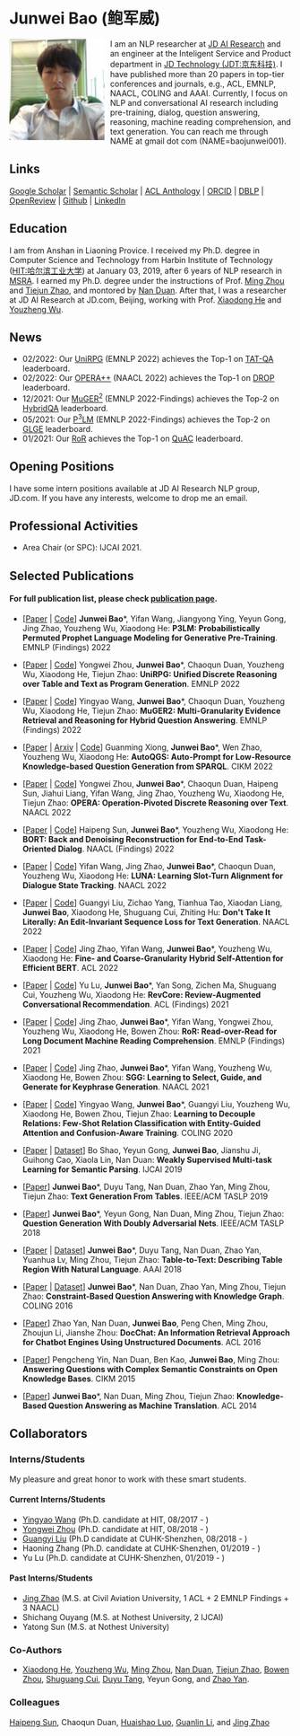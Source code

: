 # Junwei Bao (鲍军威)

<img align="left" src="citations.jpg" width=170 height=180 alt="a photo" style="padding-right:10px">

I am an NLP researcher at [JD AI Research](jdai.md) and an engineer at the Inteligent Service and Product department in [JD Technology (JDT:京东科技)](https://www.jdt.com.cn/). I have published more than 20 papers in top-tier conferences and journals, e.g., ACL, EMNLP, NAACL, COLING and AAAI. Currently, I focus on NLP and conversational AI research including pre-training, dialog, question answering, reasoning, machine reading comprehension, and text generation. You can reach me through NAME at gmail dot com (NAME=baojunwei001).




## Links
[Google Scholar](https://scholar.google.com/citations?hl=en&user=hcRREnsAAAAJ) | [Semantic Scholar](https://www.semanticscholar.org/author/Junwei-Bao/3299718?sort=total-citations) | [ACL Anthology](https://aclanthology.org/people/junwei-bao) | [ORCID](https://orcid.org/0000-0002-5549-5130) | [DBLP](https://dblp.uni-trier.de/pid/221/1287-1.html) | [OpenReview](https://openreview.net/profile?id=~Junwei_Bao1) | [Github](https://github.com/JunweiBao) | [LinkedIn](https://www.linkedin.cn/incareer/in/junwei-bao-b2883386)

## Education

I am from Anshan in Liaoning Provice. I received my Ph.D. degree in Computer Science and Technology from Harbin Institute of Technology ([HIT:哈尔滨工业大学](http://www.hit.edu.cn/)) at January 03, 2019, after 6 years of NLP research in [MSRA](https://www.msra.cn/). I earned my Ph.D. degree under the instructions of Prof. [Ming Zhou](https://scholar.google.co.jp/citations?user=a0w5c0gAAAAJ&hl=en) and [Tiejun Zhao](http://homepage.hit.edu.cn/zhaotiejun), and montored by [Nan Duan](https://nanduan.github.io/). After that, I was a researcher at JD AI Research at JD.com, Beijing, working with Prof. [Xiaodong He](https://scholar.google.com/citations?user=W5WbqgoAAAAJ&hl=en) and [Youzheng Wu](https://sites.google.com/site/erzhengcn/). 

## News
- 02/2022: Our [UniRPG](https://arxiv.org/pdf/2210.08249.pdf) (EMNLP 2022) achieves the Top-1 on [TAT-QA](https://nextplusplus.github.io/TAT-QA/) leaderboard.
- 02/2022: Our [OPERA++](https://aclanthology.org/2022.naacl-main.119.pdf) (NAACL 2022) achieves the Top-1 on [DROP](https://leaderboard.allenai.org/drop/submissions/public) leaderboard.
- 12/2021: Our [MuGER<sup>2</sup>](https://arxiv.org/pdf/2210.10350.pdf) (EMNLP 2022-Findings) achieves the Top-2 on [HybridQA](https://competitions.codalab.org/competitions/24420#results) leaderboard.
- 05/2021: Our [P<sup>3</sup>LM]() (EMNLP 2022-Findings) achieves the Top-2 on [GLGE](https://microsoft.github.io/glge/) leaderboard.
- 01/2021: Our [RoR](https://aclanthology.org/2021.findings-emnlp.160.pdf) achieves the Top-1 on [QuAC](https://quac.ai/) leaderboard.


## Opening Positions
I have some intern positions available at JD AI Research NLP group, JD.com. If you have any interests, welcome to drop me an email. 

## Professional Activities
- Area Chair (or SPC): IJCAI 2021. 

## Selected Publications
#### For full publication list, please check [publication page](publications.md).
- [[Paper]() | [Code](https://github.com/JD-AI-Research-NLP/P3LM)] **Junwei Bao***, Yifan Wang, Jiangyong Ying, Yeyun Gong, Jing Zhao, Youzheng Wu, Xiaodong He: 
  **P3LM: Probabilistically Permuted Prophet Language Modeling for Generative Pre-Training**. EMNLP (Findings) 2022

- [[Paper](https://arxiv.org/pdf/2210.08249.pdf) | [Code](https://github.com/JD-AI-Research-NLP/UniRPG)] Yongwei Zhou, **Junwei Bao***, Chaoqun Duan, Youzheng Wu, Xiaodong He, Tiejun Zhao: 
  **UniRPG: Unified Discrete Reasoning over Table and Text as Program Generation**. EMNLP 2022

- [[Paper](https://arxiv.org/pdf/2210.10350.pdf) | [Code](https://github.com/JD-AI-Research-NLP/MuGER2)] Yingyao Wang, **Junwei Bao***, Chaoqun Duan, Youzheng Wu, Xiaodong He, Tiejun Zhao: 
  **MuGER2: Multi-Granularity Evidence Retrieval and Reasoning for Hybrid Question Answering**. EMNLP (Findings) 2022
  
- [[Paper](https://dl.acm.org/doi/10.1145/3511808.3557246) | [Arxiv](https://arxiv.org/abs/2208.12461.pdf) | [Code](https://github.com/JD-AI-Research-NLP/AutoQGS)] Guanming Xiong, **Junwei Bao***, Wen Zhao, Youzheng Wu, Xiaodong He: 
  **AutoQGS: Auto-Prompt for Low-Resource Knowledge-based Question Generation from SPARQL**. CIKM 2022
  
- [[Paper](https://aclanthology.org/2022.naacl-main.119.pdf) | [Code](https://github.com/JD-AI-Research-NLP/OPERA)] Yongwei Zhou, **Junwei Bao***, Chaoqun Duan, Haipeng Sun, Jiahui Liang, Yifan Wang, Jing Zhao, Youzheng Wu, Xiaodong He, Tiejun Zhao: 
  **OPERA: Operation-Pivoted Discrete Reasoning over Text**. NAACL 2022

- [[Paper](https://aclanthology.org/2022.findings-naacl.166.pdf) | [Code](https://github.com/JD-AI-Research-NLP/BORT)] Haipeng Sun, **Junwei Bao***, Youzheng Wu, Xiaodong He: 
  **BORT: Back and Denoising Reconstruction for End-to-End Task-Oriented Dialog**. NAACL (Findings) 2022

- [[Paper](https://aclanthology.org/2022.naacl-main.242.pdf) | [Code](https://github.com/JD-AI-Research-NLP/LUNA)] Yifan Wang, Jing Zhao, **Junwei Bao***, Chaoqun Duan, Youzheng Wu, Xiaodong He: 
  **LUNA: Learning Slot-Turn Alignment for Dialogue State Tracking**. NAACL 2022

- [[Paper](https://aclanthology.org/2022.naacl-main.150.pdf) | [Code](https://github.com/JD-AI-Research-NLP/EISL)] Guangyi Liu, Zichao Yang, Tianhua Tao, Xiaodan Liang, **Junwei Bao**, Xiaodong He, Shuguang Cui, Zhiting Hu: 
  **Don't Take It Literally: An Edit-Invariant Sequence Loss for Text Generation**. NAACL 2022

- [[Paper](https://aclanthology.org/2022.acl-long.330.pdf) | [Code](https://github.com/JD-AI-Research-NLP/FCA-BERT)] Jing Zhao, Yifan Wang, **Junwei Bao***, Youzheng Wu, Xiaodong He: 
  **Fine- and Coarse-Granularity Hybrid Self-Attention for Efficient BERT**. ACL 2022

- [[Paper](https://aclanthology.org/2021.findings-acl.99.pdf) | [Code](https://github.com/JD-AI-Research-NLP/RevCore)] Yu Lu, **Junwei Bao***, Yan Song, Zichen Ma, Shuguang Cui, Youzheng Wu, Xiaodong He: 
  **RevCore: Review-Augmented Conversational Recommendation**. ACL (Findings) 2021

- [[Paper](https://aclanthology.org/2021.findings-emnlp.160.pdf) | [Code](https://github.com/JD-AI-Research-NLP/RoR)] Jing Zhao, **Junwei Bao***, Yifan Wang, Yongwei Zhou, Youzheng Wu, Xiaodong He, Bowen Zhou: 
  **RoR: Read-over-Read for Long Document Machine Reading Comprehension**. EMNLP (Findings) 2021

- [[Paper](https://aclanthology.org/2021.naacl-main.455.pdf) | [Code](https://github.com/JD-AI-Research-NLP/SGG)] Jing Zhao, **Junwei Bao***, Yifan Wang, Youzheng Wu, Xiaodong He, Bowen Zhou: 
  **SGG: Learning to Select, Guide, and Generate for Keyphrase Generation**. NAACL 2021

- [[Paper](https://aclanthology.org/2020.coling-main.510.pdf) | [Code](https://github.com/JD-AI-Research-NLP/CTEG)] Yingyao Wang, **Junwei Bao***, Guangyi Liu, Youzheng Wu, Xiaodong He, Bowen Zhou, Tiejun Zhao: 
  **Learning to Decouple Relations: Few-Shot Relation Classification with Entity-Guided Attention and Confusion-Aware Training**. COLING 2020

- [[Paper](https://www.ijcai.org/proceedings/2019/0468.pdf) | [Dataset](https://github.com/JunweiBao/MSParS)] Bo Shao, Yeyun Gong, **Junwei Bao**, Jianshu Ji, Guihong Cao, Xiaola Lin, Nan Duan: 
  **Weakly Supervised Multi-task Learning for Semantic Parsing**. IJCAI 2019

- [[Paper](https://ieeexplore.ieee.org/document/8510869)] **Junwei Bao***, Duyu Tang, Nan Duan, Zhao Yan, Ming Zhou, Tiejun Zhao: 
  **Text Generation From Tables**. IEEE/ACM TASLP 2019

- [[Paper](https://ieeexplore.ieee.org/document/8419315)] **Junwei Bao***, Yeyun Gong, Nan Duan, Ming Zhou, Tiejun Zhao: 
  **Question Generation With Doubly Adversarial Nets**. IEEE/ACM TASLP 2018

- [[Paper](https://ojs.aaai.org/index.php/AAAI/article/view/11944/11803) | [Dataset](https://github.com/JunweiBao/Table2Text)] **Junwei Bao***, Duyu Tang, Nan Duan, Zhao Yan, Yuanhua Lv, Ming Zhou, Tiejun Zhao: 
  **Table-to-Text: Describing Table Region With Natural Language**. AAAI 2018

- [[Paper](https://aclanthology.org/C16-1236.pdf) | [Dataset](https://github.com/JunweiBao/MulCQA)] **Junwei Bao***, Nan Duan, Zhao Yan, Ming Zhou, Tiejun Zhao: 
  **Constraint-Based Question Answering with Knowledge Graph**. COLING 2016

- [[Paper](https://aclanthology.org/P16-1049.pdf)] Zhao Yan, Nan Duan, **Junwei Bao**, Peng Chen, Ming Zhou, Zhoujun Li, Jianshe Zhou: 
  **DocChat: An Information Retrieval Approach for Chatbot Engines Using Unstructured Documents**. ACL 2016

- [[Paper](https://dl.acm.org/doi/10.1145/2806416.2806542)] Pengcheng Yin, Nan Duan, Ben Kao, **Junwei Bao**, Ming Zhou: 
  **Answering Questions with Complex Semantic Constraints on Open Knowledge Bases**. CIKM 2015

- [[Paper](https://aclanthology.org/P14-1091.pdf)] **Junwei Bao***, Nan Duan, Ming Zhou, Tiejun Zhao: 
  **Knowledge-Based Question Answering as Machine Translation**. ACL 2014

## Collaborators

### Interns/Students
My pleasure and great honor to work with these smart students.

#### Current Interns/Students
- [Yingyao Wang](https://scholar.google.com.tw/citations?user=vUExRS0AAAAJ&hl=en) (Ph.D. candidate at HIT, 08/2017 - )
- [Yongwei Zhou](https://scholar.google.com/citations?hl=en&user=9uGWNycAAAAJ) (Ph.D. candidate at HIT, 08/2018 - )
- [Guangyi Liu](https://scholar.google.com/citations?hl=en&user=CrKPqTMAAAAJ) (Ph.D candidate at CUHK-Shenzhen, 08/2018 - )
- Haoning Zhang (Ph.D. candidate at CUHK-Shenzhen, 01/2019 - )
- Yu Lu (Ph.D. candidate at CUHK-Shenzhen, 01/2019 - )

#### Past Interns/Students
- [Jing Zhao](https://scholar.google.com/citations?user=wL5kCT8AAAAJ&hl=en) (M.S. at Civil Aviation University, 1 ACL + 2 EMNLP Findings + 3 NAACL)
- Shichang Ouyang (M.S. at Nothest University, 2 IJCAI)
- Yatong Sun (M.S. at Nothest University)

### Co-Authors 
- [Xiaodong He](https://scholar.google.com/citations?user=W5WbqgoAAAAJ&hl=en), [Youzheng Wu](https://sites.google.com/site/erzhengcn/), [Ming Zhou](https://scholar.google.co.jp/citations?user=a0w5c0gAAAAJ&hl=en), [Nan Duan](https://nanduan.github.io/), [Tiejun Zhao](http://homepage.hit.edu.cn/zhaotiejun), [Bowen Zhou](https://scholar.google.com/citations?user=h3Nsz6YAAAAJ&hl=en), [Shuguang Cui](https://scholar.google.com/citations?user=1o_qvR0AAAAJ&hl=en), [Duyu Tang](https://scholar.google.com/citations?user=9uz-D-kAAAAJ&hl=en), Yeyun Gong, and [Zhao Yan](https://scholar.google.com/citations?user=Z_IPFVYAAAAJ&hl=en).

### Colleagues
[Haipeng Sun](https://scholar.google.com/citations?user=PxC3X3QAAAAJ&hl=en), Chaoqun Duan, [Huaishao Luo](https://scholar.google.com/citations?hl=en&user=ni7XNWMAAAAJ), [Guanlin Li](https://scholar.google.com/citations?hl=en&user=26tXyq0AAAAJ), and [Jing Zhao](https://scholar.google.com/citations?user=wL5kCT8AAAAJ&hl=en)


